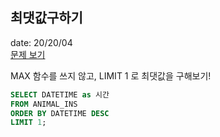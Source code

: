 ## 최댓값구하기
date: 20/20/04  
[문제 보기](https://programmers.co.kr/learn/courses/30/lessons/59415)

MAX 함수를 쓰지 않고, LIMIT 1 로 최댓값을 구해보기!
```SQL
SELECT DATETIME as 시간
FROM ANIMAL_INS
ORDER BY DATETIME DESC
LIMIT 1;
```
